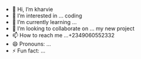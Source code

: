 - 👋 Hi, I’m kharvie
- 👀 I’m interested in ... coding 
- 🌱 I’m currently learning ...
- 💞️ I’m looking to collaborate on ... my new project 
- 📫 How to reach me ...+2349060552332
- 😄 Pronouns: ...
- ⚡ Fun fact: ...

<!---
callmekharvie/callmekharvie is a ✨ special ✨ repository because its `README.md` (this file) appears on your GitHub profile.
You can click the Preview link to take a look at your changes.
--->
